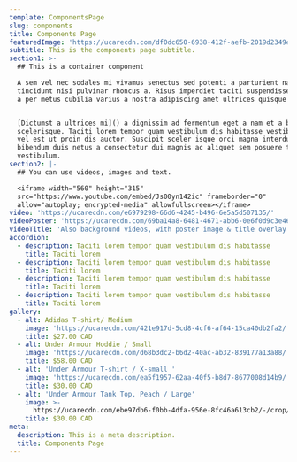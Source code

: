 ```yaml
---
template: ComponentsPage
slug: components
title: Components Page
featuredImage: 'https://ucarecdn.com/df0dc650-6938-412f-aefb-2019d2349e13/'
subtitle: This is the components page subtitle.
section1: >-
  ## This is a container component

  A sem vel nec sodales mi vivamus senectus sed potenti a parturient nascetur
  tincidunt nisi pulvinar rhoncus a. Risus imperdiet taciti suspendisse facilisi
  a per metus cubilia varius a nostra adipiscing amet ultrices quisque ac mi a.


  [Dictumst a ultrices mi]() a dignissim ad fermentum eget a nam et a blandit
  scelerisque. Taciti lorem tempor quam vestibulum dis habitasse vestibulum diam
  vel est ut proin dis auctor. Suscipit sceler isque orci magna interdum vel
  bibendum duis netus a consectetur dui magnis ac aliquet sem posuere tincidunt
  vestibulum.
section2: |-
  ## You can use videos, images and text.

  <iframe width="560" height="315"
  src="https://www.youtube.com/embed/Js00yn142ic" frameborder="0"
  allow="autoplay; encrypted-media" allowfullscreen></iframe>
video: 'https://ucarecdn.com/e6979298-66d6-4245-b496-6e5a5d507135/'
videoPoster: 'https://ucarecdn.com/69ba14a8-6481-4671-abb6-0e6f0d9c3e46/'
videoTitle: 'Also background videos, with poster image & title overlay.'
accordion:
  - description: Taciti lorem tempor quam vestibulum dis habitasse
    title: Taciti lorem
  - description: Taciti lorem tempor quam vestibulum dis habitasse
    title: Taciti lorem
  - description: Taciti lorem tempor quam vestibulum dis habitasse
    title: Taciti lorem
  - description: Taciti lorem tempor quam vestibulum dis habitasse
    title: Taciti lorem
gallery:
  - alt: Adidas T-shirt/ Medium
    image: 'https://ucarecdn.com/421e917d-5cd8-4cf6-af64-15ca40db2fa2/'
    title: $27.00 CAD
  - alt: Under Armour Hoddie / Small
    image: 'https://ucarecdn.com/d68b3dc2-b6d2-40ac-ab32-839177a13a88/'
    title: $58.00 CAD
  - alt: 'Under Armour T-shirt / X-small '
    image: 'https://ucarecdn.com/ea5f1957-62aa-40f5-b8d7-8677008d14b9/'
    title: $30.00 CAD
  - alt: 'Under Armour Tank Top, Peach / Large'
    image: >-
      https://ucarecdn.com/ebe97db6-f0bb-4dfa-956e-8fc46a613cb2/-/crop/739x595/0,0/-/preview/
    title: $30.00 CAD
meta:
  description: This is a meta description.
  title: Components Page
---
```


